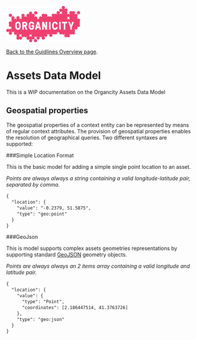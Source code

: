 ![Organicity Logo](../images/organicity_logo_pink_100.png)

[Back to the Guidlines Overview page](https://organicityeu.github.io/).

# Assets Data Model

This is a WIP documentation on the Organcity Assets Data Model

## Geospatial properties
 
The geospatial properties of a context entity can be represented by means of regular context attributes. The provision of geospatial properties enables the resolution of geographical queries. Two different syntaxes are supported:

###Simple Location Format

This is the basic model for adding a simple single point location to an asset.

*Points are always always a string containing a valid longitude-latitude pair, separated by comma.﻿⁠⁠*

```
{
  "location": {
    "value": "-0.2379, 51.5875",
    "type": "geo:point"
  }
}
```
###GeoJson

This is model supports complex assets geometries representations by supporting standard [GeoJSON](http://geojson.org/geojson-spec.html#geometry-objects) geometry objects.

*Points are always always an 2 items array containing a valid longitude and latitude pair.*

```
{
  "location": {
    "value": {
      "type": "Point",
      "coordinates": [2.186447514, 41.3763726] 
    },
    "type": "geo:json"
  }
}
```